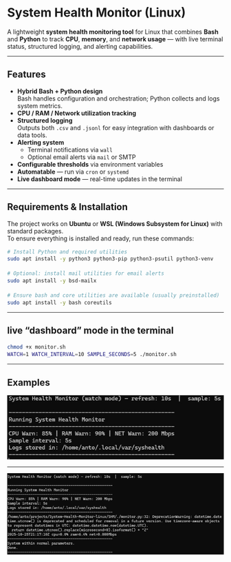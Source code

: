 # System Health Monitor (Linux)

A lightweight **system health monitoring tool** for Linux that combines **Bash** and **Python** to track **CPU**, **memory**, and **network usage** — with live terminal status, structured logging, and alerting capabilities.

---

## Features

- **Hybrid Bash + Python design**  
  Bash handles configuration and orchestration; Python collects and logs system metrics.  
- **CPU / RAM / Network utilization tracking**  
- **Structured logging**  
  Outputs both `.csv` and `.jsonl` for easy integration with dashboards or data tools.  
- **Alerting system**  
  - Terminal notifications via `wall`  
  - Optional email alerts via `mail` or SMTP  
- **Configurable thresholds** via environment variables  
- **Automatable** — run via `cron` or `systemd`  
- **Live dashboard mode** — real-time updates in the terminal

---

## Requirements & Installation

The project works on **Ubuntu** or **WSL (Windows Subsystem for Linux)** with standard packages.  
To ensure everything is installed and ready, run these commands:

```bash
# Install Python and required utilities
sudo apt install -y python3 python3-pip python3-psutil python3-venv

# Optional: install mail utilities for email alerts
sudo apt install -y bsd-mailx

# Ensure bash and core utilities are available (usually preinstalled)
sudo apt install -y bash coreutils
```

---
## live “dashboard” mode in the terminal

``` bash
chmod +x monitor.sh
WATCH=1 WATCH_INTERVAL=10 SAMPLE_SECONDS=5 ./monitor.sh
```

---

## Examples
![Live 1](/SHM/images/1.jpg)

---
![Live 2](/SHM/images/2.jpg)